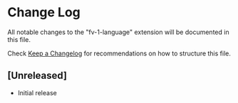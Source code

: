 # Change Log

All notable changes to the "fv-1-language" extension will be documented in this file.

Check [Keep a Changelog](http://keepachangelog.com/) for recommendations on how to structure this file.

## [Unreleased]

- Initial release